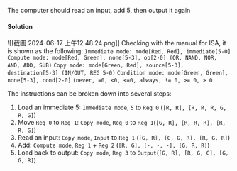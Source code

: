 The computer should read an input, add 5, then output it again 
#### Solution
![[截圖 2024-06-17 上午12.48.24.png]]
Checking with the manual for ISA, it is shown as the following:
`Immediate mode: mode[Red, Red], immediate[5-0]`
`Compute mode: mode[Red, Green], none[5-3], op[2-0] (OR, NAND, NOR, AND, ADD, SUB)`
`Copy mode: mode[Green, Red], source[5-3], destination[5-3] (IN/OUT, REG 5-0)`
`Condition mode: mode[Green, Green], none[5-3], cond[2-0]` 
`(never, =0, <0, <=0, always, != 0, >= 0, > 0`

The instructions can be broken down into several steps:
1. Load an immediate 5: `Immediate mode`, `5` to `Reg 0` (`[R, R], [R, R, R, G, R, G]`)
2. Move `Reg 0` to `Reg 1`: `Copy mode`, `Reg 0` to `Reg 1`(`[G, R], [R, R, R], [R, R, G]`)
3. Read an input: `Copy mode`, `Input` to `Reg 1` (`[G, R], [G, G, R], [R, G, R]`)
4. Add: `Compute mode`, `Reg 1` + `Reg 2` (`[R, G], [-, -, -], [G, R, R]`)
5. Load back to output: `Copy mode`, `Reg 3` to `Output`(`[G, R], [R, G, G], [G, G, R]`)

